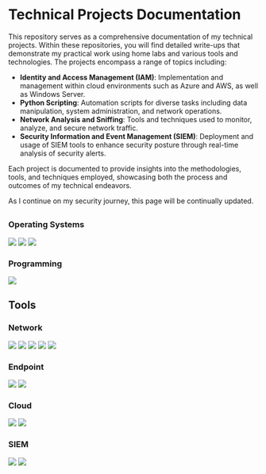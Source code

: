 # Technical Projects Documentation

This repository serves as a comprehensive documentation of my technical projects. Within these repositories, you will find detailed write-ups that demonstrate my practical work using home labs and various tools and technologies. The projects encompass a range of topics including:

- **Identity and Access Management (IAM)**: Implementation and management within cloud environments such as Azure and AWS, as well as Windows Server.
- **Python Scripting**: Automation scripts for diverse tasks including data manipulation, system administration, and network operations.
- **Network Analysis and Sniffing**: Tools and techniques used to monitor, analyze, and secure network traffic.
- **Security Information and Event Management (SIEM)**: Deployment and usage of SIEM tools to enhance security posture through real-time analysis of security alerts.

Each project is documented to provide insights into the methodologies, tools, and techniques employed, showcasing both the process and outcomes of my technical endeavors.

As I continue on my security journey, this page will be continually updated.
## 
### Operating Systems
<div>
<img src="https://img.shields.io/badge/-Kali_Linux-000080?&style=for-the-badge&logo=Kali-Linux&logoColor=white" />
<img src="https://img.shields.io/badge/-Parrot-000080?&style=for-the-badge&logo=Parrot-Security&logoColor=white" />
<img src="https://img.shields.io/badge/-Windows-000080?&style=for-the-badge&logo=Windows&logoColor=white" />


  
</div>

### Programming
<div>
<img src="https://img.shields.io/badge/-Python_3-000080?&style=for-the-badge&logo=Python&logoColor=white" />

</div>

## Tools

### Network
<div>
    <img src="https://img.shields.io/badge/-Wireshark-1679A7?&style=for-the-badge&logo=Wireshark&logoColor=white" />
    <img src="https://img.shields.io/badge/-Nmap-000080?&style=for-the-badge&logo=Nmap&logoColor=white" />
    <img src="https://img.shields.io/badge/-Suricata-EF3B2D?&style=for-the-badge&logo=Suricata&logoColor=white" />
    <img src="https://img.shields.io/badge/-Nessus-000080?&style=for-the-badge&logo=Tenable&logoColor=white" />
    <img src="https://img.shields.io/badge/-Metasploit-000080?&style=for-the-badge&logo=Metasploit&logoColor=white" />

</div>

### Endpoint
<div>
    <img src="https://img.shields.io/badge/-Microsoft_Defender_for_Endpoint-00A4EF?&style=for-the-badge&logo=Microsoft&logoColor=white" />
    <img src="https://img.shields.io/badge/-Velociraptor-4B275F?&style=for-the-badge&logo=Velociraptor&logoColor=white" />
</div>

### Cloud
<div>
    <img src="https://img.shields.io/badge/-Azure_Active_Directory-00A4EF?&style=for-the-badge&logo=Microsoft&logoColor=white)](https://azure.microsoft.com/services/active-directory/" />
    <img src="https://img.shields.io/badge/-Amazon_Web_Services-232F3E?style=for-the-badge&logo=Amazon+AWS&logoColor=white)](https://aws.amazon.com/" />
   
</div>

### SIEM
<div>
    <img src="https://img.shields.io/badge/-Microsoft_Sentinel-0078D4?&style=for-the-badge&logo=Microsoft&logoColor=white" />
    <img src="https://img.shields.io/badge/-Splunk-000000?&style=for-the-badge&logo=Splunk&logoColor=white" />
</div>


